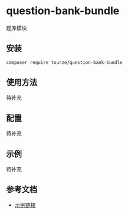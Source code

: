 # question-bank-bundle

题库模块

## 安装

```bash
composer require tourze/question-bank-bundle
```

## 使用方法

待补充

## 配置

待补充

## 示例

待补充

## 参考文档

- [示例链接](https://example.com)
